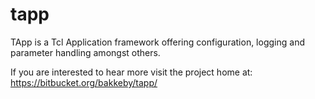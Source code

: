 tapp
====

TApp is a Tcl Application framework offering configuration, logging and parameter handling amongst others.

If you are interested to hear more visit the project home at:<br/>
https://bitbucket.org/bakkeby/tapp/
